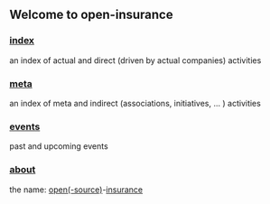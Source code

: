 ## Welcome to open-insurance

### [index](index/)
an index of actual and direct (driven by actual companies) activities

### [meta](index/meta.html)
an index of meta and indirect (associations, initiatives, ... ) activities

### [events](events/)
past and upcoming events

### [about](about.html)

the name: [open(-source)](https://en.wikipedia.org/wiki/Open_source)-[insurance](https://en.wikipedia.org/wiki/Insurance)
